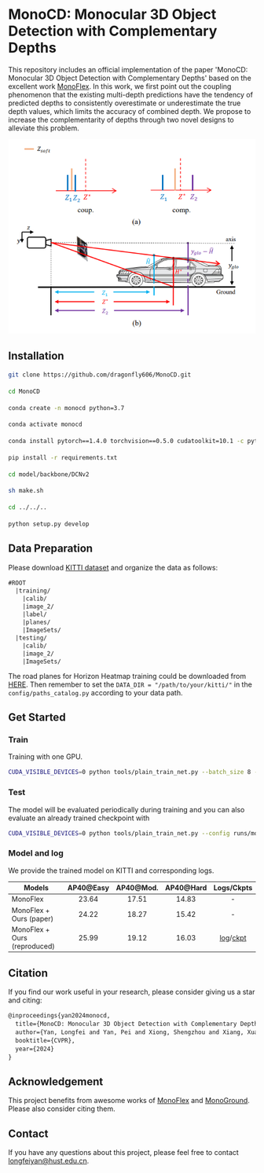 # MonoCD: Monocular 3D Object Detection with Complementary Depths
This repository includes an official implementation of the paper 'MonoCD: Monocular 3D Object Detection with Complementary Depths' based on the excellent work [MonoFlex](https://github.com/zhangyp15/MonoFlex). In this work, we first point out the coupling phenomenon that the existing multi-depth predictions have the tendency of predicted depths to consistently overestimate or underestimate the true depth values, which limits the accuracy of combined depth. We propose to increase the complementarity of depths through two novel designs to alleviate this problem.

![](figures/core.png)

## Installation

```bash
git clone https://github.com/dragonfly606/MonoCD.git

cd MonoCD

conda create -n monocd python=3.7

conda activate monocd

conda install pytorch==1.4.0 torchvision==0.5.0 cudatoolkit=10.1 -c pytorch

pip install -r requirements.txt

cd model/backbone/DCNv2

sh make.sh

cd ../../..

python setup.py develop
```

## Data Preparation

Please download [KITTI dataset](http://www.cvlibs.net/datasets/kitti/eval_object.php?obj_benchmark=3d) and organize the data as follows:

```
#ROOT		
  |training/
    |calib/
    |image_2/
    |label/
    |planes/
    |ImageSets/
  |testing/
    |calib/
    |image_2/
    |ImageSets/
```

The road planes for Horizon Heatmap training could be downloaded from [HERE](https://download.openmmlab.com/mmdetection3d/data/train_planes.zip). Then remember to set the `DATA_DIR = "/path/to/your/kitti/"` in the `config/paths_catalog.py` according to your data path.

## Get Started

### Train

Training with one GPU.

```bash
CUDA_VISIBLE_DEVICES=0 python tools/plain_train_net.py --batch_size 8 --config runs/monocd.yaml --output output/exp
```

### Test

The model will be evaluated periodically during training and you can also evaluate an already trained checkpoint with

```bash
CUDA_VISIBLE_DEVICES=0 python tools/plain_train_net.py --config runs/monocd.yaml --ckpt YOUR_CKPT  --eval
```

### Model and log

We provide the trained model on KITTI and corresponding logs.

| Models                       | AP40@Easy | AP40@Mod. | AP40@Hard |                          Logs/Ckpts                          |
| ---------------------------- | :-------: | :-------: | :-------: | :----------------------------------------------------------: |
| MonoFlex                     |   23.64   |   17.51   |   14.83   |                              -                               |
| MonoFlex + Ours (paper)      |   24.22   |   18.27   |   15.42   |                              -                               |
| MonoFlex + Ours (reproduced) |   25.99   |   19.12   |   16.03   | [log](https://drive.google.com/file/d/1oYF4HfeZPaWiJ0IOv62UjoDkCjLtK20_/view?usp=sharing)/[ckpt](https://drive.google.com/file/d/1DbMaicafWnP-MDJAQiwnUs7QI809LbSA/view?usp=sharing) |

## Citation

If you find our work useful in your research, please consider giving us a star and citing:

```latex
@inproceedings{yan2024monocd,
  title={MonoCD: Monocular 3D Object Detection with Complementary Depths},
  author={Yan, Longfei and Yan, Pei and Xiong, Shengzhou and Xiang, Xuanyu and Tan, Yihua},
  booktitle={CVPR},
  year={2024}
}
```

## Acknowledgement

This project benefits from awesome works of [MonoFlex](https://github.com/zhangyp15/MonoFlex) and [MonoGround](https://github.com/cfzd/MonoGround). Please also consider citing them.

## Contact

If you have any questions about this project, please feel free to contact longfeiyan@hust.edu.cn.
